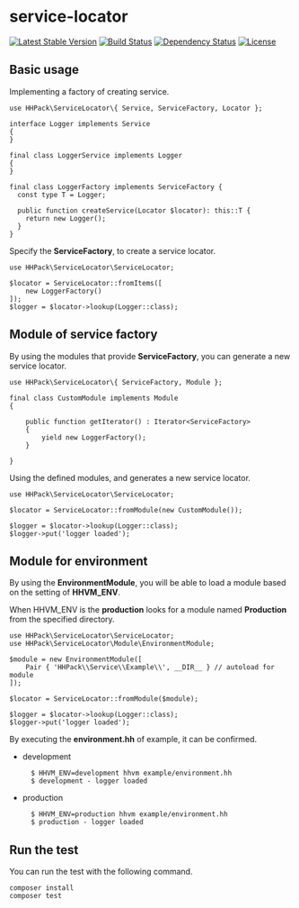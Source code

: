 # service-locator

[![Latest Stable Version](https://poser.pugx.org/hhpack/service-locator/v/stable)](https://packagist.org/packages/hhpack/service-locator)
[![Build Status](https://travis-ci.org/hhpack/service-locator.svg?branch=master)](https://travis-ci.org/hhpack/service-locator)
[![Dependency Status](https://www.versioneye.com/user/projects/56efa78e35630e00388897c3/badge.svg?style=flat)](https://www.versioneye.com/user/projects/56efa78e35630e00388897c3)
[![License](https://poser.pugx.org/hhpack/service-locator/license)](https://packagist.org/packages/hhpack/service-locator)

## Basic usage

Implementing a factory of creating service.

```hack
use HHPack\ServiceLocator\{ Service, ServiceFactory, Locator };

interface Logger implements Service
{
}

final class LoggerService implements Logger
{
}

final class LoggerFactory implements ServiceFactory {
  const type T = Logger;

  public function createService(Locator $locator): this::T {
    return new Logger();
  }
}
```

Specify the **ServiceFactory**, to create a service locator.

```hack
use HHPack\ServiceLocator\ServiceLocator;

$locator = ServiceLocator::fromItems([
    new LoggerFactory()
]);
$logger = $locator->lookup(Logger::class);
```

## Module of service factory

By using the modules that provide **ServiceFactory**, you can generate a new service locator.

```hack
use HHPack\ServiceLocator\{ ServiceFactory, Module };

final class CustomModule implements Module
{

    public function getIterator() : Iterator<ServiceFactory>
    {
        yield new LoggerFactory();
    }

}
```

Using the defined modules, and generates a new service locator.

```hack
use HHPack\ServiceLocator\ServiceLocator;

$locator = ServiceLocator::fromModule(new CustomModule());

$logger = $locator->lookup(Logger::class);
$logger->put('logger loaded');
```

## Module for environment

By using the **EnvironmentModule**, you will be able to load a module based on the setting of **HHVM_ENV**.

When HHVM_ENV is the **production** looks for a module named **Production** from the specified directory.

```hack
use HHPack\ServiceLocator\ServiceLocator;
use HHPack\ServiceLocator\Module\EnvironmentModule;

$module = new EnvironmentModule([
    Pair { 'HHPack\\Service\\Example\\', __DIR__ } // autoload for module
]);

$locator = ServiceLocator::fromModule($module);

$logger = $locator->lookup(Logger::class);
$logger->put('logger loaded');
```

By executing the **environment.hh** of example, it can be confirmed.


* development

		$ HHVM_ENV=development hhvm example/environment.hh
		$ development - logger loaded

* production

		$ HHVM_ENV=production hhvm example/environment.hh
		$ production - logger loaded


## Run the test

You can run the test with the following command.

	composer install
	composer test
